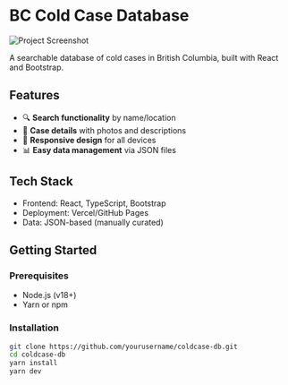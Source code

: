 # BC Cold Case Database

![Project Screenshot](./public/screenshot.png) <!-- Add a screenshot later -->

A searchable database of cold cases in British Columbia, built with React and Bootstrap.

## Features
- 🔍 **Search functionality** by name/location
- 📅 **Case details** with photos and descriptions
- 📱 **Responsive design** for all devices
- 📊 **Easy data management** via JSON files

## Tech Stack
- Frontend: React, TypeScript, Bootstrap
- Deployment: Vercel/GitHub Pages
- Data: JSON-based (manually curated)

## Getting Started

### Prerequisites
- Node.js (v18+)
- Yarn or npm

### Installation
```bash
git clone https://github.com/yourusername/coldcase-db.git
cd coldcase-db
yarn install
yarn dev

